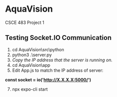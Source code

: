 # AquaVision
CSCE 483 Project 1

## Testing Socket.IO Communication
1. cd AquaVision\src\python
2. python3 .\server.py
3. *Copy the IP address that the server is running on.*
4. cd AquaVision\app
5. Edit App.js to match the IP address of server: 

**const socket = io('http://X.X.X.X:5000/')**

7. npx expo-cli start
